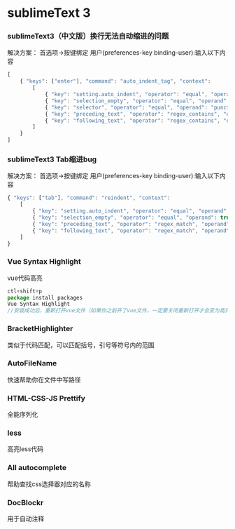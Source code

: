 # sublimeText 3
### sublimeText3（中文版）换行无法自动缩进的问题
解决方案：
首选项->按键绑定 用户(preferences-key binding-user):输入以下内容
```javascript
[
    { "keys": ["enter"], "command": "auto_indent_tag", "context":
        [
            { "key": "setting.auto_indent", "operator": "equal", "operand": true },
            { "key": "selection_empty", "operator": "equal", "operand": true, "match_all": true },
            { "key": "selector", "operator": "equal", "operand": "punctuation.definition.tag.begin", "match_all": true },
            { "key": "preceding_text", "operator": "regex_contains", "operand": ">$", "match_all": true },
            { "key": "following_text", "operator": "regex_contains", "operand": "^</", "match_all": true },
        ]
    }
]
```
### sublimeText3 Tab缩进bug
解决方案：
首选项->按键绑定 用户(preferences-key binding-user):输入以下内容
```javascript
{ "keys": ["tab"], "command": "reindent", "context":
	[
	    { "key": "setting.auto_indent", "operator": "equal", "operand": true },
	    { "key": "selection_empty", "operator": "equal", "operand": true, "match_all": true },
	    { "key": "preceding_text", "operator": "regex_match", "operand": "^$", "match_all": true },
	    { "key": "following_text", "operator": "regex_match", "operand": "^$", "match_all": true }
	]
}
```
### Vue Syntax Highlight
vue代码高亮
``` javascript
ctl+shift+p
package install packages
Vue Syntax Highlight 
//安装成功后，重新打开vue文件（如果你之前开了vue文件，一定要关闭重新打开才会变为高亮)
```
### BracketHighlighter
类似于代码匹配，可以匹配括号，引号等符号内的范围
### AutoFileName
快速帮助你在文件中写路径
### HTML-CSS-JS Prettify
全能序列化
### less
高亮less代码
### All autocomplete
帮助查找css选择器对应的名称
### DocBlockr
用于自动注释
